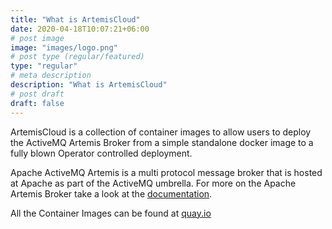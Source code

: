 ```yaml
---
title: "What is ArtemisCloud"
date: 2020-04-18T10:07:21+06:00
# post image
image: "images/logo.png"
# post type (regular/featured)
type: "regular"
# meta description
description: "What is ArtemisCloud"
# post draft
draft: false
---
```

ArtemisCloud is a collection of container images to allow users to deploy the ActiveMQ Artemis Broker from a simple standalone docker image to a fully blown Operator controlled deployment. 

 Apache ActiveMQ Artemis is a multi protocol message broker that is hosted at Apache as part of the ActiveMQ umbrella. For more on the Apache Artemis Broker take a look at the [documentation](https://activemq.apache.org/components/artemis/documentation/).

All the Container Images can be found at [quay.io](https://quay.io/organization/artemiscloud)
